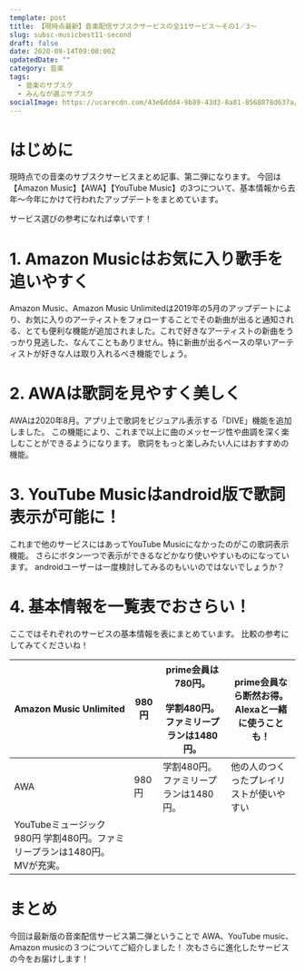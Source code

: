 ```yaml
---
template: post
title: 【現時点最新】音楽配信サブスクサービスの全11サービス〜その1／3〜
slug: subsc-musicbest11-second
draft: false
date: 2020-09-14T09:00:00Z
updatedDate: ""
category: 音楽
tags:
  - 音楽のサブスク
  - みんなが選ぶサブスク
socialImage: https://ucarecdn.com/43e6ddd4-9b89-43d3-8a81-8568878d637a/
---
```


# はじめに

現時点での音楽のサブスクサービスまとめ記事、第二弾になります。
今回は【Amazon Music】【AWA】【YouTube Music】の3つについて、基本情報から去年～今年にかけて行われたアップデートをまとめています。

サービス選びの参考になれば幸いです！

# 1. Amazon Musicはお気に入り歌手を追いやすく


Amazon Music、Amazon Music Unlimitedは2019年の5月のアップデートにより、お気に入りのアーティストをフォローすることでその新曲が出ると通知される、とても便利な機能が追加されました。これで好きなアーティストの新曲をうっかり見逃した、なんてこともありません。特に新曲が出るペースの早いアーティストが好きな人は取り入れるべき機能でしょう。

# 2. AWAは歌詞を見やすく美しく


AWAは2020年8月。アプリ上で歌詞をビジュアル表示する「DIVE」機能を追加しました。
この機能により、これまで以上に曲のメッセージ性や曲調を深く楽しむことができるようになります。
歌詞をもっと楽しみたい人にはおすすめの機能。

# 3. YouTube Musicはandroid版で歌詞表示が可能に！


これまで他のサービスにはあってYouTube Musicになかったのがこの歌詞表示機能。
さらにボタン一つで表示ができるなどかなり使いやすいものになっています。
androidユーザーは一度検討してみるのもいいのではないでしょうか？


# 4. 基本情報を一覧表でおさらい！

ここではそれぞれのサービスの基本情報を表にまとめています。
比較の参考にしてみてくださいね！

| Amazon Music Unlimited | 980円 | prime会員は780円。<br><br>学割480円。ファミリープランは1480円。 | prime会員なら断然お得。<br>Alexaと一緒に使うことも！ |
| --- | --- | --- | --- |
| AWA | 980円 | 学割480円。ファミリープランは1480円。 | 他の人のつくったプレイリストが使いやすい |
| YouTubeミュージック	980円	学割480円。ファミリープランは1480円。	MVが充実。 |  |  |  |


# まとめ

今回は最新版の音楽配信サービス第二弾ということで
AWA、YouTube music、Amazon musicの３つについてご紹介しました！
次もさらに進化したサービスの今をお届けします！